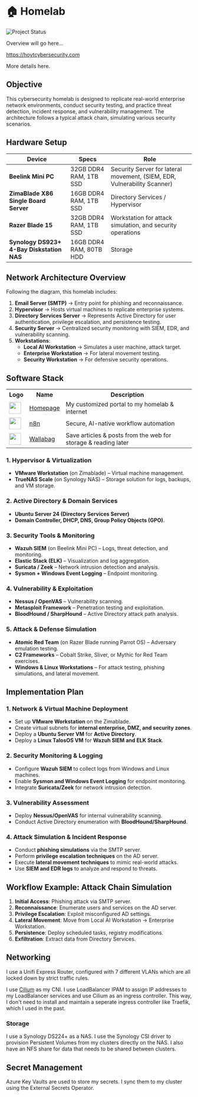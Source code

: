 # 🏠 Homelab
![Project Status](https://img.shields.io/badge/status-in%20development-orange)  

Overview will go here...

<https://hoytcybersecurity.com>

More details here.

## **Objective**
This cybersecurity homelab is designed to replicate real-world enterprise network environments, conduct security testing, and practice threat detection, incident response, and vulnerability management. The architecture follows a typical attack chain, simulating various security scenarios.

## **Hardware Setup**

| Device | Specs | Role |
|--------|-------|------|
| **Beelink Mini PC** | 32GB DDR4 RAM, 1TB SSD | Security Server for lateral movement,  (SIEM, EDR, Vulnerability Scanner) |
| **ZimaBlade X86 Single Board Server** | 16GB DDR4 RAM, 1TB SSD | Directory Services / Hypervisor |
| **Razer Blade 15** | 32GB DDR4 RAM, 1TB SSD | Workstation for attack simulation, and security operations | Running Parrot OS
| **Synology DS923+ 4-Bay Diskstation NAS** | 16GB DDR4 RAM, 80TB HDD | Storage |

## **Network Architecture Overview**
Following the diagram, this homelab includes:
1. **Email Server (SMTP)** → Entry point for phishing and reconnaissance.
2. **Hypervisor** → Hosts virtual machines to replicate enterprise systems.
3. **Directory Services Server** → Represents Active Directory for user authentication, privilege escalation, and persistence testing.
4. **Security Server** → Centralized security monitoring with SIEM, EDR, and vulnerability scanning.
5. **Workstations**:
   - **Local AI Workstation** → Simulates a user machine, attack target.
   - **Enterprise Workstation** → For lateral movement testing.
   - **Security Workstation** → For defensive security operations.

## **Software Stack**

<table>
    <tr>
        <th>Logo</th>
        <th>Name</th>
        <th>Description</th>
    </tr>
    <tr>
        <td><img width="32" src="https://www.svgrepo.com/download/499807/home-page.svg"></td>
        <td><a href="https://github.com/gethomepage/homepage">Homepage</a></td>
        <td>My customized portal to my homelab & internet</td>
    </tr>
    <tr>
        <td><img width="32" src="https://cdn.jsdelivr.net/gh/homarr-labs/dashboard-icons/svg/n8n.svg"></td>
        <td><a href="https://n8n.io/">n8n</a></td>
        <td>Secure, AI-native workflow automation</td>
    </tr>
    <tr>
        <td><img width="32" src="https://cdn.jsdelivr.net/gh/homarr-labs/dashboard-icons/svg/wallabag-light.svg"></td>
        <td><a href="https://wallabag.org/">Wallabag</a></td>
        <td>Save articles & posts from the web for storage & reading later</td>
    </tr>
</table>

### **1. Hypervisor & Virtualization**
   - **VMware Workstation** (on Zimablade) – Virtual machine management.
   - **TrueNAS Scale** (on Synology NAS) – Storage solution for logs, backups, and VM storage.

### **2. Active Directory & Domain Services**
   - **Ubuntu Server 24 (Directory Services Server)**
   - **Domain Controller, DHCP, DNS, Group Policy Objects (GPO)**.

### **3. Security Tools & Monitoring**
   - **Wazuh SIEM** (on Beelink Mini PC) – Logs, threat detection, and monitoring.
   - **Elastic Stack (ELK)** – Visualization and log aggregation.
   - **Suricata / Zeek** – Network intrusion detection and analysis.
   - **Sysmon + Windows Event Logging** – Endpoint monitoring.

### **4. Vulnerability & Exploitation**
   - **Nessus / OpenVAS** – Vulnerability scanning.
   - **Metasploit Framework** – Penetration testing and exploitation.
   - **BloodHound / SharpHound** – Active Directory attack path analysis.

### **5. Attack & Defense Simulation**
   - **Atomic Red Team** (on Razer Blade running Parrot OS) – Adversary emulation testing.
   - **C2 Frameworks** – Cobalt Strike, Sliver, or Mythic for Red Team exercises.
   - **Windows & Linux Workstations** – For attack testing, phishing simulations, and lateral movement.

## **Implementation Plan**

### **1. Network & Virtual Machine Deployment**
- Set up **VMware Workstation** on the Zimablade.
- Create virtual subnets for **internal enterprise, DMZ, and security zones**.
- Deploy a **Ubuntu Server VM** for **Active Directory**.
- Deploy a **Linux TalosOS VM** for **Wazuh SIEM and ELK Stack**.

### **2. Security Monitoring & Logging**
- Configure **Wazuh SIEM** to collect logs from Windows and Linux machines.
- Enable **Sysmon and Windows Event Logging** for endpoint monitoring.
- Integrate **Suricata/Zeek** for network intrusion detection.

### **3. Vulnerability Assessment**
- Deploy **Nessus/OpenVAS** for internal vulnerability scanning.
- Conduct Active Directory enumeration with **BloodHound/SharpHound**.

### **4. Attack Simulation & Incident Response**
- Conduct **phishing simulations** via the SMTP server.
- Perform **privilege escalation techniques** on the AD server.
- Execute **lateral movement techniques** to mimic real-world attacks.
- Use **SIEM and EDR logs** to analyze and respond to threats.

## **Workflow Example: Attack Chain Simulation**
1. **Initial Access**: Phishing attack via SMTP server.
2. **Reconnaissance**: Enumerate users and services on the AD server.
3. **Privilege Escalation**: Exploit misconfigured AD settings.
4. **Lateral Movement**: Move from Local AI Workstation → Enterprise Workstation.
5. **Persistence**: Deploy scheduled tasks, registry modifications.
6. **Exfiltration**: Extract data from Directory Services.

## Networking

I use a Unifi Express Router, configured with 7 different VLANs which are all locked down by strict traffic rules.

I use [Cilium](https://cilium.io/) as my CNI. I use LoadBalancer IPAM to assign IP addresses to my LoadBalancer services and use Cilium as an ingress controller. This way, I don't need to install and maintain a seperate ingress controller like Traefik, which I used in the past.

### Storage

I use a Synology DS224+ as a NAS. I use the Synology CSI driver to provision Persistent Volumes from my clusters directly on the NAS. I also have an NFS share for data that needs to be shared between clusters.

## Secret Management

Azure Key Vaults are used to store my secrets. I sync them to my cluster using the External Secrets Operator.

